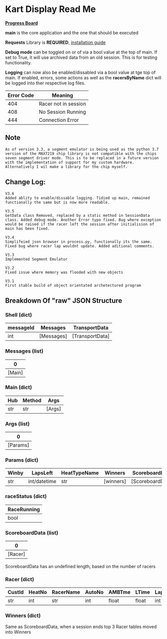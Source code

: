# Kart Display Read Me

[__Progress Board__]

__main__ is the core application and the one that should be executed

__Requests__ Library is __**REQUIRED**__, [installation guide]

__Debug mode__ can be toggled on or of via a bool value at the top of main. If set to True, it will use archived data from an old session. This is for testing functionality.

__Logging__ can now also be enabled/dissabled via a bool value at tge top of main. If enabled, errors, some actions as well as the __racersByName__ dict will be logged into ther respective log files.

| __Error Code__ | __Meaning__ |
| -------------- | ----------- |
| 404 | Racer not in session|
| 408 | No Session Running |
| 444 | Connection Error |

## Note
    As of version 3.3, a segment emulator is being used as the python 3.7 version of the MAX7219 chip library is not compatible with the chips seven segment driver mode. This is to be replaced in a future version with the implementation of support for my custom hardware. Alternatively I wil make a library for the chip myself.

## Change Log:
    V3.6
    Added ablity to enable/dissable logging. Tidied up main, remained functionally the same but is now more readable.

    V3.5
    GetData class Removed, replaced by a static method in SessionData class. Added debug mode. Another Error typo fixed. Bug where exception would be raised if the racer left the session after initialision of main has been fixed.

    V3.4
    Simplifeied json browser in process.py, functionally its the same. Fixed bug where racer lap wouldnt update. Added aditional comments.

    V3.3
    Implemented Segment Emulator

    V3.2
    Fixed issue where memory was flooded with new objects

    V3.1
    First stable build of object orientated archetectured program

## Breakdown Of  "raw" JSON Structure

### Shell (dict)

| messageId | Messages | TransportData |
| --------- | -------- | ------------- |
| int | [Messages] | [TransportData] |

### Messages (list)

| 0 | 
| --------- |
| [Main] |

### Main (dict)

| Hub | Method | Args |
| --------- | -------- | - |
| str | str | [Args]

### Args (list)

| 0 | 
| - |
| [Params] |

### Params (dict)

| Winby | LapsLeft | HeatTypeName | Winners | ScoreboardData | RaceRunning |
| ----- | -------- | ------------ | ------- | -------------- | ----------- |
| str | int/datetime | str | [winners] | [ScoreboardData] | [RaceRunning] |

### raceStatus (dict)

| RaceRunning |
| ----------- |
| bool |

### ScoreboardData (list)

| 0 | 
| --------- |
| [Racer] |

ScoreboardData has an undefined length, based on the number of racers

### Racer (dict)

| CustId | HeatNo | RacerName | AutoNo | AMBTme | LTime | LapNum | BestLTime | Position | GapToLeader | HeatRanking | LastPassedTime | DlTime | DBestLTime | TimeSinceLastPasses | PenaltyFlags |
| ------ | ------ | --------- | ------ | ------ | ----- | ------ | --------- | -------- | ----------- | ----------- | -------------- | ------ | ---------- | ------------------- | ------------ |
| str | int | str | int | float | float | int | float | int | float | int | datetime | relative | relative | relative | bool|

### Winners (dict)

Same as ScoreboardData, when a session ends top 3 Racer tables moved into Winners


[installation guide]: https://realpython.com/python-requests/
[__Progress Board__]: https://trello.com/b/zn23pVez/gokart-display

